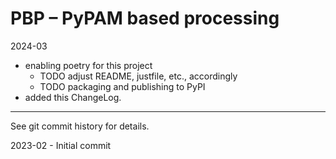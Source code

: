 # PBP – PyPAM based processing

2024-03

- enabling poetry for this project
    - TODO adjust README, justfile, etc., accordingly 
    - TODO packaging and publishing to PyPI 
- added this ChangeLog.


----

See git commit history for details.

2023-02 - Initial commit

